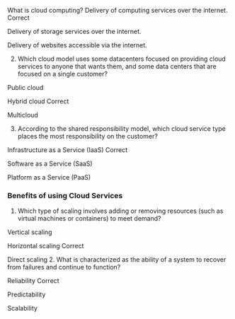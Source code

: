 What is cloud computing?
Delivery of computing services over the internet. Correct

Delivery of storage services over the internet.

Delivery of websites accessible via the internet. 

2. Which cloud model uses some datacenters focused on providing cloud services to anyone that wants them, and some data centers that are focused on a single customer?

Public cloud

Hybrid cloud Correct

Multicloud 

3. According to the shared responsibility model, which cloud service type places the most responsibility on the customer?

Infrastructure as a Service (IaaS) Correct

Software as a Service (SaaS)

Platform as a Service (PaaS)



### Benefits of using Cloud Services

1. Which type of scaling involves adding or removing resources (such as virtual machines or containers) to meet demand?

Vertical scaling

Horizontal scaling
Correct

Direct scaling
2. What is characterized as the ability of a system to recover from failures and continue to function?

Reliability
Correct

Predictability

Scalability

